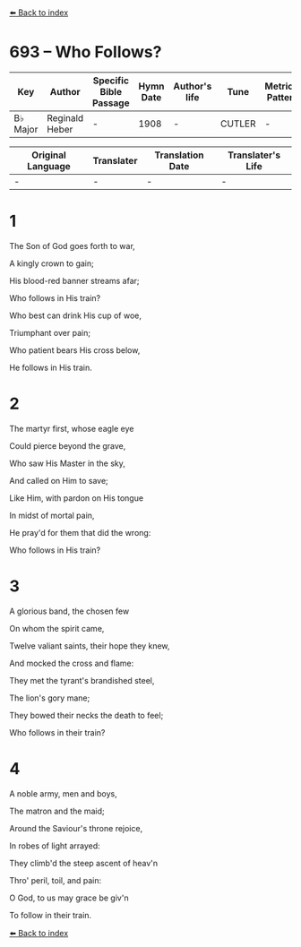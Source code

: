 [⬅️ Back to index](../README.md)

# 693 – Who Follows?

Key | Author   | Specific Bible Passage     |Hymn Date |Author's life |Tune |Metrical Pattern   |Composer/Source
-- | --------- | ---------------------------|----------|--------------|-----|-------------------|-------------  
B♭ Major |Reginald Heber |- |1908 |- |CUTLER |- |Henry S. Cutler

Original Language | Translater | Translation Date   | Translater's Life  
----------------- | --------- | --------------------|-------------     
\- |- |- |-




# 1

The Son of God goes forth to war,

A kingly crown to gain;

His blood-red banner streams afar;

Who follows in His train?

Who best can drink His cup of woe,

Triumphant over pain;

Who patient bears His cross below,

He follows in His train.



# 2

The martyr first, whose eagle eye

Could pierce beyond the grave,

Who saw His Master in the sky,

And called on Him to save;

Like Him, with pardon on His tongue

In midst of mortal pain,

He pray'd for them that did the wrong:

Who follows in His train?



# 3

A glorious band, the chosen few

On whom the spirit came,

Twelve valiant saints, their hope they knew,

And mocked the cross and flame:

They met the tyrant's brandished steel,

The lion's gory mane;

They bowed their necks the death to feel;

Who follows in their train?



# 4

A noble army, men and boys,

The matron and the maid;

Around the Saviour's throne rejoice,

In robes of light arrayed:

They climb'd the steep ascent of heav'n

Thro' peril, toil, and pain:

O God, to us may grace be giv'n

To follow in their train.





[⬅️ Back to index](../README.md)
